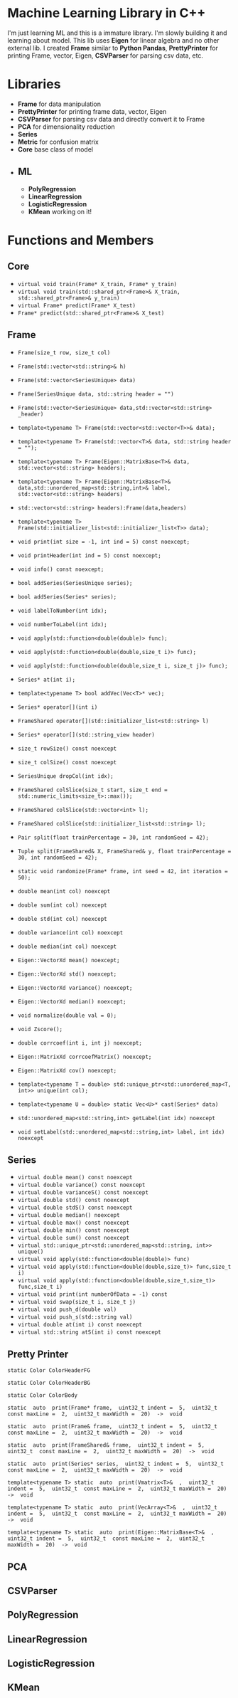 # Machine Learning Library in C++

I'm just learning ML and this is a immature library.  I'm slowly building it and learning about model. This lib uses **Eigen** for linear algebra and no other external lib. I created **Frame** similar to **Python Pandas**, **PrettyPrinter** for printing Frame, vector, Eigen, **CSVParser** for parsing csv data, etc.


# Libraries

- **Frame** for data manipulation
- **PrettyPrinter** for printing frame data, vector, Eigen
- **CSVParser** for parsing csv data and directly convert it to Frame
- **PCA** for dimensionality reduction
- **Series**
- **Metric** for confusion matrix
- **Core** base class of model
-	## ML
	* **PolyRegression**
	* **LinearRegression**
	* **LogisticRegression**
	* **KMean** working on it!

# Functions and Members

## Core

- ``virtual void train(Frame* X_train, Frame* y_train)``
-  ``virtual void train(std::shared_ptr<Frame>& X_train, std::shared_ptr<Frame>& y_train)``
- ``virtual Frame* predict(Frame* X_test)``
-  ``Frame* predict(std::shared_ptr<Frame>& X_test)``
## Frame
	
- ``Frame(size_t row, size_t col)``

- ``Frame(std::vector<std::string>& h)``

- ``Frame(std::vector<SeriesUnique> data)``

- ``Frame(SeriesUnique data, std::string header = "")``

- ``Frame(std::vector<SeriesUnique> data,std::vector<std::string> _header)``

- ``template<typename T>
Frame(std::vector<std::vector<T>>& data);``

- ``template<typename T>
Frame(std::vector<T>& data, std::string header = "");``

- ``template<typename T>
Frame(Eigen::MatrixBase<T>& data, std::vector<std::string> headers);``

- ``template<typename T>
Frame(Eigen::MatrixBase<T>& data,std::unordered_map<std::string,int>& label, std::vector<std::string> headers)``

- ``std::vector<std::string> headers):Frame(data,headers)``

- ``template<typename T>
Frame(std::initializer_list<std::initializer_list<T>> data);``

- ``void print(int size = -1, int ind = 5) const noexcept;``

- ``void printHeader(int ind = 5) const noexcept;``

- ``void info() const noexcept;``

- ``bool addSeries(SeriesUnique series);``

- ``bool addSeries(Series* series);``

- ``void labelToNumber(int idx);``

- ``void numberToLabel(int idx);``

- ``void apply(std::function<double(double)> func);``

- ``void apply(std::function<double(double,size_t i)> func);``

- ``void apply(std::function<double(double,size_t i, size_t j)> func);``

- ``Series* at(int i);``

- ``template<typename T> bool addVec(Vec<T>* vec);``

- ``Series* operator[](int i)``

- ``FrameShared operator[](std::initializer_list<std::string> l)``

- ``Series* operator[](std::string_view header)``

- ``size_t rowSize() const noexcept``

- ``size_t colSize() const noexcept``

- ``SeriesUnique dropCol(int idx);``

- ``FrameShared colSlice(size_t start, size_t end = std::numeric_limits<size_t>::max());``

- ``FrameShared colSlice(std::vector<int> l);``

- ``FrameShared colSlice(std::initializer_list<std::string> l);``

- ``Pair split(float trainPercentage = 30, int randomSeed = 42);``

- ``Tuple split(FrameShared& X, FrameShared& y, float trainPercentage = 30, int randomSeed = 42);``

- ``static void randomize(Frame* frame, int seed = 42, int iteration = 50);``

- ``double mean(int col) noexcept``

- ``double sum(int col) noexcept``

- ``double std(int col) noexcept``

- ``double variance(int col) noexcept``

- ``double median(int col) noexcept``

- ``Eigen::VectorXd mean() noexcept;``

- ``Eigen::VectorXd std() noexcept;``

- ``Eigen::VectorXd variance() noexcept;``

- ``Eigen::VectorXd median() noexcept;``

- ``void normalize(double val = 0);``

- ``void Zscore();``

- ``double corrcoef(int i, int j) noexcept;``

- ``Eigen::MatrixXd corrcoefMatrix() noexcept;``

- ``Eigen::MatrixXd cov() noexcept;``

- ``template<typename T = double>
std::unique_ptr<std::unordered_map<T, int>> unique(int col);``

- ``template<typename U = double>
static Vec<U>* cast(Series* data)``

- ``std::unordered_map<std::string,int> getLabel(int idx) noexcept``

- ``void setLabel(std::unordered_map<std::string,int> label, int idx) noexcept``
	
## Series

- ``virtual double mean() const noexcept``
- ``virtual double variance() const noexcept``
- ``virtual double varianceS() const noexcept``
- ``virtual double std() const noexcept``
- ``virtual double stdS() const noexcept``
- ``virtual double median() noexcept``
- ``virtual double max() const noexcept``
- ``virtual double min() const noexcept``
- ``virtual double sum() const noexcept``
- ``virtual std::unique_ptr<std::unordered_map<std::string, int>> unique()``
- ``virtual void apply(std::function<double(double)> func)``
- ``virtual void apply(std::function<double(double,size_t)> func,size_t i)``
- ``virtual void apply(std::function<double(double,size_t,size_t)> func,size_t i)``
- ``virtual void print(int numberOfData = -1) const``
- ``virtual void swap(size_t i, size_t j)``
- ``virtual void push_d(double val)``
- ``virtual void push_s(std::string val)``
- ``virtual double at(int i) const noexcept``
- ``virtual std::string atS(int i) const noexcept``

## Pretty Printer

``static Color ColorHeaderFG``

``static Color ColorHeaderBG``

``static Color ColorBody``

``static  auto  print(Frame* frame,  uint32_t indent =  5,  uint32_t  const maxLine =  2,  uint32_t maxWidth =  20)  ->  void``

``static  auto  print(Frame& frame,  uint32_t indent =  5,  uint32_t  const maxLine =  2,  uint32_t maxWidth =  20)  ->  void``

``static  auto  print(FrameShared& frame,  uint32_t indent =  5,  uint32_t  const maxLine =  2,  uint32_t maxWidth =  20)  ->  void``

``static  auto  print(Series* series,  uint32_t indent =  5,  uint32_t  const maxLine =  2,  uint32_t maxWidth =  20)  ->  void``

``template<typename T> static  auto  print(Vmatrix<T>&  ,  uint32_t indent =  5,  uint32_t  const maxLine =  2,  uint32_t maxWidth =  20)  ->  void``

``template<typename T> static  auto  print(VecArray<T>&  ,  uint32_t indent =  5,  uint32_t  const maxLine =  2,  uint32_t maxWidth =  20)  ->  void``

``template<typename T> static  auto  print(Eigen::MatrixBase<T>&  ,  uint32_t indent =  5,  uint32_t  const maxLine =  2,  uint32_t maxWidth =  20)  ->  void``


## PCA

## CSVParser

## PolyRegression

## LinearRegression

## LogisticRegression

## KMean

